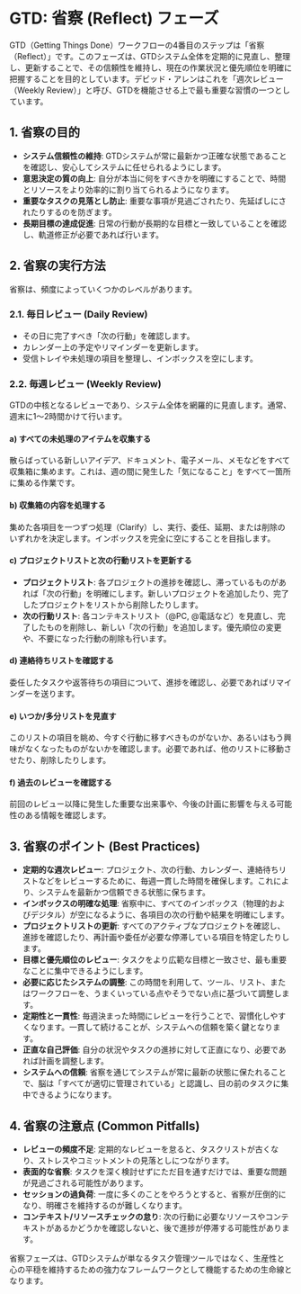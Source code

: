 # GTD: 省察 (Reflect) フェーズ

GTD（Getting Things
Done）ワークフローの4番目のステップは「省察（Reflect）」です。このフェーズは、GTDシステム全体を定期的に見直し、整理し、更新することで、その信頼性を維持し、現在の作業状況と優先順位を明確に把握することを目的としています。デビッド・アレンはこれを「週次レビュー（Weekly
Review）」と呼び、GTDを機能させる上で最も重要な習慣の一つとしています。

## 1. 省察の目的

- **システム信頼性の維持**:
  GTDシステムが常に最新かつ正確な状態であることを確認し、安心してシステムに任せられるようにします。
- **意思決定の質の向上**: 自分が本当に何をすべきかを明確にすることで、時間とリソースをより効率的に割り当てられるようになります。
- **重要なタスクの見落とし防止**: 重要な事項が見過ごされたり、先延ばしにされたりするのを防ぎます。
- **長期目標の達成促進**: 日常の行動が長期的な目標と一致していることを確認し、軌道修正が必要であれば行います。

## 2. 省察の実行方法

省察は、頻度によっていくつかのレベルがあります。

### 2.1. 毎日レビュー (Daily Review)

- その日に完了すべき「次の行動」を確認します。
- カレンダー上の予定やリマインダーを更新します。
- 受信トレイや未処理の項目を整理し、インボックスを空にします。

### 2.2. 毎週レビュー (Weekly Review)

GTDの中核となるレビューであり、システム全体を網羅的に見直します。通常、週末に1〜2時間かけて行います。

#### a) すべての未処理のアイテムを収集する

散らばっている新しいアイデア、ドキュメント、電子メール、メモなどをすべて収集箱に集めます。これは、週の間に発生した「気になること」をすべて一箇所に集める作業です。

#### b) 収集箱の内容を処理する

集めた各項目を一つずつ処理（Clarify）し、実行、委任、延期、または削除のいずれかを決定します。インボックスを完全に空にすることを目指します。

#### c) プロジェクトリストと次の行動リストを更新する

- **プロジェクトリスト**: 各プロジェクトの進捗を確認し、滞っているものがあれば「次の行動」を明確にします。新しいプロジェクトを追加したり、完了したプロジェクトをリストから削除したりします。
- **次の行動リスト**: 各コンテキストリスト（@PC,
  @電話など）を見直し、完了したものを削除し、新しい「次の行動」を追加します。優先順位の変更や、不要になった行動の削除も行います。

#### d) 連絡待ちリストを確認する

委任したタスクや返答待ちの項目について、進捗を確認し、必要であればリマインダーを送ります。

#### e) いつか/多分リストを見直す

このリストの項目を眺め、今すぐ行動に移すべきものがないか、あるいはもう興味がなくなったものがないかを確認します。必要であれば、他のリストに移動させたり、削除したりします。

#### f) 過去のレビューを確認する

前回のレビュー以降に発生した重要な出来事や、今後の計画に影響を与える可能性のある情報を確認します。

## 3. 省察のポイント (Best Practices)

- **定期的な週次レビュー**: プロジェクト、次の行動、カレンダー、連絡待ちリストなどをレビューするために、毎週一貫した時間を確保します。これにより、システムを最新かつ信頼できる状態に保ちます。
- **インボックスの明確な処理**: 省察中に、すべてのインボックス（物理的およびデジタル）が空になるように、各項目の次の行動や結果を明確にします。
- **プロジェクトリストの更新**: すべてのアクティブなプロジェクトを確認し、進捗を確認したり、再計画や委任が必要な停滞している項目を特定したりします。
- **目標と優先順位のレビュー**: タスクをより広範な目標と一致させ、最も重要なことに集中できるようにします。
- **必要に応じたシステムの調整**: この時間を利用して、ツール、リスト、またはワークフローを、うまくいっている点やそうでない点に基づいて調整します。
- **定期性と一貫性**: 毎週決まった時間にレビューを行うことで、習慣化しやすくなります。一貫して続けることが、システムへの信頼を築く鍵となります。
- **正直な自己評価**: 自分の状況やタスクの進捗に対して正直になり、必要であれば計画を調整します。
- **システムへの信頼**: 省察を通じてシステムが常に最新の状態に保たれることで、脳は「すべてが適切に管理されている」と認識し、目の前のタスクに集中できるようになります。

## 4. 省察の注意点 (Common Pitfalls)

- **レビューの頻度不足**: 定期的なレビューを怠ると、タスクリストが古くなり、ストレスやコミットメントの見落としにつながります。
- **表面的な省察**: タスクを深く検討せずにただ目を通すだけでは、重要な問題が見過ごされる可能性があります。
- **セッションの過負荷**: 一度に多くのことをやろうとすると、省察が圧倒的になり、明確さを維持するのが難しくなります。
- **コンテキスト/リソースチェックの怠り**: 次の行動に必要なリソースやコンテキストがあるかどうかを確認しないと、後で進捗が停滞する可能性があります。

省察フェーズは、GTDシステムが単なるタスク管理ツールではなく、生産性と心の平穏を維持するための強力なフレームワークとして機能するための生命線となります。
